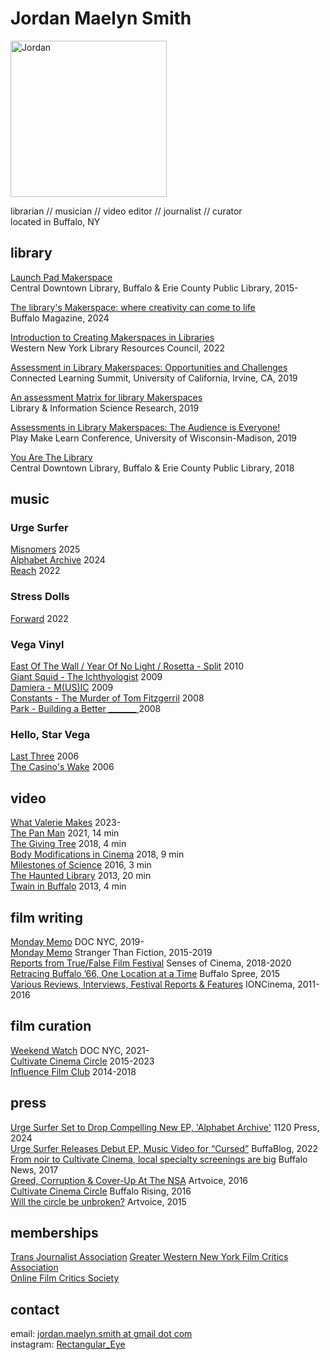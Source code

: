 # Jordan Maelyn Smith

<img src="https://github.com/user-attachments/assets/13b7aa12-ffe2-4e41-ae9b-8df549fcba29" alt="Jordan" width="250"/>

librarian // musician // video editor // journalist // curator\
located in Buffalo, NY

## library

[Launch Pad Makerspace](https://www.buffalolib.org/makerspace-technology/launch-pad) \
Central Downtown Library, Buffalo & Erie County Public Library, 2015-

[The library's Makerspace: where creativity can come to life](https://buffalo.com/community/the-librarys-makerspace-where-creativity-can-come-to-life/article_d311cb16-c0d2-11ef-80f1-73d6377e1154.html#tracking-source=home-top-story) \
Buffalo Magazine, 2024

[Introduction to Creating Makerspaces in Libraries](https://wnylrc.org/event/introduction-creating-makerspaces-libraries) \
Western New York Library Resources Council, 2022

[Assessment in Library Makerspaces: Opportunities and Challenges](https://connectedlearningsummit2019.sched.com/speaker/jordan_m_smith.1zufk0pg) \
Connected Learning Summit, University of California, Irvine, CA, 2019

[An assessment Matrix for library Makerspaces](https://www.sciencedirect.com/science/article/pii/S0740818818302913) \
Library & Information Science Research, 2019

[Assessments in Library Makerspaces: The Audience is Everyone!](https://custom.cvent.com/57A95AEBA7D746DB83F8C2B8649A8B93/files/event/f0d9395efb6a427c9fb1bf2b72d48d5d/356a0928f95b4b85aaa6a99d50c571f2.pdf) \
Play Make Learn Conference, University of Wisconsin-Madison, 2019 

[You Are The Library](https://www.insideoutproject.net/en/explore/group-action/buffalo-you-are-the-library) \
Central Downtown Library, Buffalo & Erie County Public Library, 2018


## music

### Urge Surfer
[Misnomers](https://urgesurfer.bandcamp.com/album/misnomers)
2025\
[Alphabet Archive](https://urgesurfer.bandcamp.com/album/alphabet-archive)
2024\
[Reach](https://urgesurfer.bandcamp.com/album/reach)
2022

### Stress Dolls
[Forward](https://stressdolls.bandcamp.com/album/forward)
2022

### Vega Vinyl

[East Of The Wall / Year Of No Light / Rosetta - Split](https://www.discogs.com/master/255304-East-Of-The-Wall-Year-Of-No-Light-Rosetta-East-Of-The-Wall-Year-Of-No-Light-Rosetta) 2010\
[Giant Squid - The Ichthyologist](https://www.discogs.com/master/192196-Giant-Squid-The-Ichthyologist) 2009\
[Damiera - M(US)IC](https://www.discogs.com/release/4345590-Damiera-MUSIC) 2009\
[Constants - The Murder of Tom Fitzgerril](https://www.discogs.com/master/382575-Constants-The-Murder-Of-Tom-Fitzgerril) 2008\
[Park - Building a Better _______ ](https://www.discogs.com/master/329575-Park-Building-A-Better-_______) 2008

### Hello, Star Vega
[Last Three](https://open.spotify.com/album/0C6OTSzrXyFnchdSjGh2Ob?si=ROKVxMcISFSC7CSYkCcHpQ)
2006\
[The Casino's Wake](https://www.discogs.com/artist/2994622-Hello-Star-Vega)
2006


## video

[What Valerie Makes](https://www.youtube.com/@what_valerie_makes/videos)
2023-\
[The Pan Man](https://www.youtube.com/watch?v=l8GrXcWCD6Y)
2021, 14 min\
[The Giving Tree](https://vimeo.com/305890476)
2018, 4 min\
[Body Modifications in Cinema](https://vimeo.com/308483991)
2018, 9 min\
[Milestones of Science](https://www.youtube.com/watch?v=r50ikSafjaQ)
2016, 3 min\
[The Haunted Library](https://www.youtube.com/watch?v=WTWlnfjbkWk)
2013, 20 min\
[Twain in Buffalo](https://www.youtube.com/watch?v=Gc9zzqa8bG0)
2013, 4 min


## film writing

[Monday Memo](https://www.docnyc.net/monday-memo/)
DOC NYC, 2019-\
[Monday Memo](https://stfdocs.com/tag/monday-memo/)
Stranger Than Fiction, 2015-2019\
[Reports from True/False Film Festival](https://www.sensesofcinema.com/author/jordan-m-smith/)
Senses of Cinema, 2018-2020\
[Retracing Buffalo ’66, One Location at a Time](https://www.buffalospree.com/features/retracing-buffalo-66-one-location-at-a-time/article_1fdd41ed-7caa-5201-8dad-5eb6c07dc9cc.html)
Buffalo Spree, 2015\
[Various Reviews, Interviews, Festival Reports & Features](https://connectedlearningsummit2019.sched.com/speaker/jordan_m_smith.1zufk0pg)
IONCinema, 2011-2016


## film curation

[Weekend Watch](https://www.docnyc.net/weekend-watch/) DOC NYC, 2021-\
[Cultivate Cinema Circle](https://cultivatecinema.com/)
2015-2023\
[Influence Film Club](http://influencefilmclub.com/)
2014-2018

## press

[Urge Surfer Set to Drop Compelling New EP, 'Alphabet Archive'](https://www.1120press.com/post/urge-surfer-set-to-drop-compelling-new-ep-alphabet-archive) 1120 Press, 2024\
[Urge Surfer Releases Debut EP, Music Video for “Cursed”](https://buffablog.com/urge-surfer-releases-debut-ep-music-video-for-cursed/) BuffaBlog, 2022\
[From noir to Cultivate Cinema, local specialty screenings are big](https://buffalonews.com/entertainment/from-noir-to-cultivate-cinema-local-specialty-screenings-are-big/article_a1c4998c-84b4-59bc-92a9-2bd15932b77a.html) Buffalo News, 2017\
[Greed, Corruption & Cover-Up At The NSA](https://artvoice.com/2016/03/04/greed-corruption-cover-up-at-the-nsa/) Artvoice, 2016\
[Cultivate Cinema Circle](https://www.buffalorising.com/2016/12/cultivate-cinema-circle/) Buffalo Rising, 2016\
[Will the circle be unbroken?](https://cultivatecinema.com/wp-content/uploads/2024/06/0ca56-091715-artvoice-article2.png?w=805&h=1024) Artvoice, 2015

## memberships

[Trans Journalist Association](https://members.transjournalists.org/)
[Greater Western New York Film Critics Association](https://gwnyfilmcritics.com/members-list/)\
[Online Film Critics Society](https://ofcs.org/jordan-m-smith/)

## contact
email: [jordan.maelyn.smith at gmail dot com](emailto:jordan.maelyn.smith@gmail.com) \
instagram: [Rectangular_Eye](https://www.instagram.com/Rectangular_Eye/)
